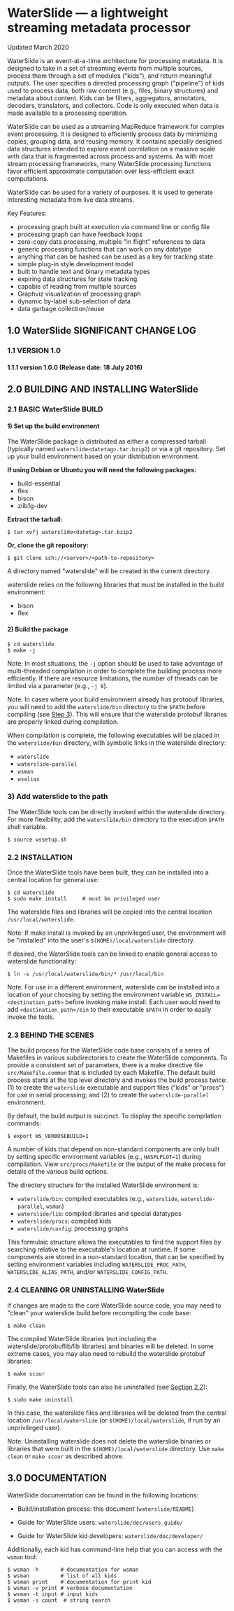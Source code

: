 # WaterSlide — a lightweight streaming metadata processor

Updated March 2020

WaterSlide is an event-at-a-time architecture for processing metadata. It is
designed to take in a set of streaming events from multiple sources,
process them through a set of modules ("kids"), and return meaningful outputs.
The user specifies a directed processing graph ("pipeline") of kids used to
process data, both raw content (e.g., files, binary structures) and metadata 
about content. Kids can be filters, aggregators, annotators, decoders,
translators, and collectors. Code is only executed when data is made available
to a processing operation.

WaterSlide can be used as a streaming MapReduce framework for complex event
processing. It is designed to efficiently process data by minimizing copies,
grouping data, and reusing memory. It contains specially designed data
structures intended to explore event correlation on a massive scale with data
that is fragmented across process and systems. As with most stream processing
frameworks, many WaterSlide processing functions favor efficient approximate
computation over less-efficient exact computations.

WaterSlide can be used for a variety of purposes. It is used to generate
interesting metadata from live data streams.

Key Features:

* processing graph built at execution via command line or config file
* processing graph can have feedback loops
* zero-copy data processing, multiple "in flight" references to data
* generic processing functions that can work on any datatype
* anything that can be hashed can be used as a key for tracking state
* simple plug-in style development model
* built to handle text and binary metadata types
* expiring data structures for state tracking
* capable of reading from multiple sources
* Graphviz visualization of processing graph
* dynamic by-label sub-selection of data
* data garbage collection/reuse

## 1.0 WaterSlide SIGNIFICANT CHANGE LOG

### 1.1 VERSION 1.0

#### 1.1.1 version 1.0.0 (Release date: 18 July 2016)

## 2.0 BUILDING AND INSTALLING WaterSlide

### 2.1 BASIC WaterSlide BUILD

#### 1) Set up the build environment

The WaterSlide package is distributed as either a compressed tarball (typically
named `waterslide<datetag>.tar.bzip2`) or via a git repository. Set up your build
environment based on your distribution environment.

**If using Debian or Ubuntu you will need the following packages:**

* build-essential
* flex
* bison
* zlib1g-dev

**Extract the tarball:**

```console
$ tar xvfj waterslide<datetag>.tar.bzip2
```

**Or, clone the git repository:**

```console
$ git clone ssh://<server>/<path-to-repository>
```

A directory named "waterslide" will be created in the current directory.

waterslide relies on the following libraries that must be installed in the build 
environment:

* bison
* flex

#### 2) Build the package

```console
$ cd waterslide
$ make -j
```

Note: In most situations, the `-j` option should be used to take advantage of
multi-threaded compilation in order to complete the building process more 
efficiently.  If there are resource limitations, the number of threads can 
be limited via a parameter (e.g., `-j 8`).

Note: In cases where your build environment already has protobuf libraries, you 
will need to add the `waterslide/bin` directory to the `$PATH` before compiling
(see [Step 3](#3-add-waterslide-to-the-path)). This will ensure that the waterslide
protobuf libraries are properly linked during compilation.

When compilation is complete, the following executables will be placed in the
`waterslide/bin` directory, with symbolic links in the waterslide directory:

* `waterslide`
* `waterslide-parallel`
* `wsman`
* `wsalias`

### 3) Add waterslide to the path

The WaterSlide tools can be directly invoked within the waterslide directory. For
more flexibility, add the `waterslide/bin` directory to the execution `$PATH` shell
variable.

```console
$ source wssetup.sh
```


### 2.2 INSTALLATION

Once the WaterSlide tools have been built, they can be installed into a central
location for general use:

```console
$ cd waterslide
$ sudo make install     # must be privileged user
```

The waterslide files and libraries will be copied into the central location
`/usr/local/waterslide`.

Note: If make install is invoked by an unprivileged user, the environment will
be "installed" into the user's `$(HOME)/local/waterslide` directory.

If desired, the WaterSlide tools can be linked to enable general access to waterslide
functionality:

```console
$ ln -s /usr/local/waterslide/bin/* /usr/local/bin
```

Note: For use in a different environment, waterslide can be installed into a
location of your choosing by setting the environment variable
`WS_INSTALL=<destination_path>` before invoking make install. Each user would
need to add `<destination_path>/bin` to their executable `$PATH` in order to easily
invoke the tools.


### 2.3 BEHIND THE SCENES

The build process for the WaterSlide code base consists of a series of Makefiles
in various subdirectories to create the WaterSlide components. To provide a
consistent set of parameters, there is a make directive file
`src/Makefile.common` that is included by each Makefile. The default build
process starts at the top level directory and invokes the build process twice:
(1) to create the `waterslide` executable and support files ("kids" or "procs") for
use in serial processing; and (2) to create the `waterslide-parallel` environment.

By default, the build output is succinct. To display the specific compilation
commands:

```console
$ export WS_VERBOSEBUILD=1
```

A number of kids that depend on non-standard components are only built by
setting specific environment variables (e.g., `HASPLPLOT=1`) during compilation.
View `src/procs/Makefile` or the output of the make process for details of the 
various build options.

The directory structure for the installed WaterSlide environment is:

* `waterslide/bin`: compiled executables (e.g., `waterslide`, `waterslide-parallel`,
  `wsman`)
* `waterslide/lib`: compiled libraries and special datatypes
* `waterslide/procs`: compiled kids
* `waterslide/config`: processing graphs

This formulaic structure allows the executables to find the support files by
searching relative to the executable's location at runtime. If some components
are stored in a non-standard location, that can be specified by setting
environment variables including `WATERSLIDE_PROC_PATH`, `WATERSLIDE_ALIAS_PATH`, and/or
`WATERSLIDE_CONFIG_PATH`.


### 2.4 CLEANING OR UNINSTALLING WaterSlide

If changes are made to the core WaterSlide source code, you may need to "clean" 
your waterslide build before recompiling the code base:

```console
$ make clean
```

The compiled WaterSlide libraries (not including the waterslide/protobuflib/lib libraries) 
and binaries will be deleted. In some extreme cases, you may also need to rebuild 
the waterslide protobuf libraries:

```console
$ make scour
```

Finally, the WaterSlide tools can also be uninstalled (see [Section 2.2](#22-installation)):

```console
$ sudo make uninstall
```

In this case, the waterslide files and libraries will be deleted from the central 
location `/usr/local/waterslide` (or `$(HOME)/local/waterslide`, if run by an 
unprivileged user).

Note: Uninstalling waterslide does not delete the waterslide binaries or libraries 
that were built in the `$(HOME)/local/waterslide` directory. Use `make clean` or 
`make scour` as described above.


## 3.0 DOCUMENTATION

WaterSlide documentation can be found in the following locations:

* Build/installation process: this document (`waterslide/README`)

* Guide for WaterSlide users: `waterslide/doc/users_guide/`

* Guide for WaterSlide kid developers: `waterslide/doc/developer/`

Additionally, each kid has command-line help that you can access with the `wsman`
tool:

```console
$ wsman -h       # documentation for wsman
$ wsman          # list of all kids
$ wsman print    # documentation for print kid
$ wsman -v print # verbose documentation
$ wsman -t input # input kids
$ wsman -s count  # string search
```

